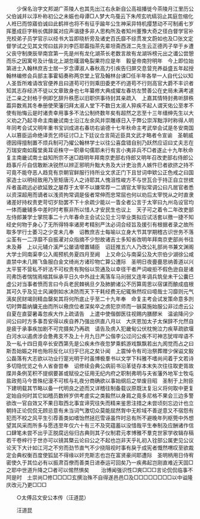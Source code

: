 <!-- { "loadSidebar": true } -->
　　少保名治字文邦湖广茶陵人也其先出江右永新自公高祖播徙今茶陵月江里历公父伯诚并以淳朴称初公之未娠也母谭□人梦大鸟戞云下朱颅玄吭缟羽止其庭忽缩化人袵巳而惊寤伯诚曰此鹤祥也将不有征乎踰年公生神采异特机撄慧动不可制甫七岁挥墨成巨字稍长偶辞属对应声谐捷多非人思构所及者知州董豫大奇之径白督学官补充校弟子员学官示以经书大旨即晓析旁及诸史百氏靡不综贯发文蔚如也及□张文定督学试之见其文愕曰兹非刘李匹耶葢指茶先辈坦斋西涯二先生云正德丙子举于乡遭父丧守制庚辰举南宫第一先是州有龙化湖茶长老数言故有龙湖坼榜元出之谶公尝憩而乐之因寓号及计偕北上湖忽暵涸龟裂果符应是年　毅皇帝南狩明年　今上即位始第进士入翰林庶吉士居一岁念谭淑人春秋高力引疾告归屏交息营充养益盛五年起授翰林编修会兵部主事霍韬奏称两京堂上官及翰林台谏□任半年各举一人自代公以知人圣哲所难请改官便养且曰道苟可行则乘田委吏不约道苟不行则高官大爵不丰识者知其志存经济不徒以文章致身也七年纂修大典成擢左春坊左赞善公在史局未满考遽迁二亲之封格于例即乞辞升秩愿以旧职供事待封其亲疏入　上嘉其情特封弗听辞秩葢异数焉其冬奉册使荣藩归拜太淑人堂下不数日太淑人猝疾不起人谓天佑公至孝不使有贻悔云是时诸贵幸用事多不法公制终数年矣有超然之志至十三年缙绅先生以大义劝之乃起寻命主南畿试南士沿江左余风并崇雕琢日入于弊公崇浑黜浮时称得人明年同考会试又明年重书宝训成进右春坊右谕德十七年秋命主考武举会试是冬安南国人以篡臣运命绝译贡乞师征讨□上下廷议佥言简近臣具文武才略者令宣谕　圣朝威德因得擅制置不烦兵制可乃擢公翰林学士以往公喜盘错自别乃跃然应诏曰丈夫志在万瑞安南如履堂奥耳讵株守一职章句儒耶未行有言小夷非兵不□者遂止十九年秋命复主南畿试南士益知所宗不迷□趋明年拜南京吏部右侍郎又明年召改吏部右侍郎公趋事斤斤自信敢断决锐然以辨正邪明升黜大务及大计吏治贵人嫉忤巳者欲挤之持不可竟不能夺恶人趋竞有京朝官鲜服行持所业文求正门下且甘词申欵公正色戒之曰国家造士以明经致用乃至矩唐污人之诗耶其人愧沮性峻方不与世瓦合于持正自立世摈斥者虽疏远必欲延致之屡荐于太宰不以嫌常荐一二谪官太宰拟常调公曰凡居官者悉以资深超用而谪者以浅资拘常调是佞者常伸而忠常屈也何以劝后太宰悦从之时直隶诸差好持权责吏苛切岁劾罢不下十余疏少能以一眚全者公言于太宰曰九州岛设官均一体而畿辅多中差时时考察非所以惜人才安民生也议上　天子可之着令二年改吏部左侍郎兼学士掌院事二十六年春命主会试公见士习举业类拟应试活套以徼一捷不知经史何物于身心了无所得特率诸房考精别严汰必词合经旨及援引有根据者录之故所取多学行士萎习之少变未几奉　诏教庶吉士每喻以立身大节其学期稽古识世务不落尘荃有一二浮靡不自振濯对众指摘不少恕故诸吉士多知省改明年拜南京吏部尚书往未及朞　上以元辅介溪严公屡请增置辅臣　诏廷推五六人乃改公礼部尚书兼文渊阁大学士同南渠李公入阁预机务夏四月至阙　上又命公与南渠公及大宗伯少湖徐公咸直禁中未几赐飞鱼服白金文绮尚方诸珍物亡算公遭际　圣明日夜亹亹思纳善道以兴太平誓不营私不奸法不可权贵有狥俗以贽通及以幸径干者严词峻拒不假色逊自是诸司弗饬者惴惴焉缩其纵承平日久中外战士离落车马刓弱又连年调兵筑垒未干公囊巳虚公对当事者愤而言曰今兵老民棘祸旦夕及肺腑诸公不历算周思以宿谋而酿成疽根其可久乎及见士风澜倒如水决防而天下干耗经费无纪辄愀然叹曰噫哉士习靡则元气漓矣民财竭则精血罄矣其将何所底止乎至二十九年奉　命复主考会试发策命意多剀切时弊葢纳牗无由而所以儆庶位者深矣卒之虏犯京师而一镞莫施始服公非过虑云公自夏在直婴暑毒忽疾大作上疏请告　上遣中使偕御医往视赐内膳醪米　温谕降问少间公曰时方多事吾安得以疾自养乃强出供直八月以　大庆恩加太子太保辞不允然自是疲于承事疾加剧不可完摄矣乃再疏　请告及虏入犯畿甸公伏枕惋泣力疾草疏欲堰白河水以遏虏涉会惫弗支不及上十月九日严公偕李公过问公疾不可神志犹哻哻语不及一私十四日竟卒长安西第先是公疾未作夜忽梦乘鹤游戏飘飘若出九阂觉而占之曰斯吾始娠之祥也殆将反化以归乎巳兆之矣讣闻　上震悼令有司治祭葬赠少保谥文毅公磊落有大志欲以功业行寔光明于时虽博极羣书以文学下科雅不嗜尚间着于文若诗多切隐忧览之令人省奋尝奉　诏修续会典公病前书沿革徒存本末失次往往取吏胥故牒并条例芜积不提纲要甚或赋役之征用无纪内府之职制弗明与夫省藩外地军士牧屯盐政苑马今昔殊纪漫不可核与礼夜分商确欲以事始纲后之举废目昭　圣制于上附臣下建明载其节略以备一代明良之迹而又详稽往制备载议原既汰复沿义将何取中更复定始自何时其它如稽员数辨岁供考虗实之类毅然以身肩之竟多尼格不果会三边多警欲改一官自效又不果日取西北事宜谛究往失而精来鉴思注措之未尝顷刻忘边计也立朝持正论侃侃无顾忌意有未当词气激切众莫能屈然胷中无畛域不善逆意又不宿怨有犯而不校之风平生引荐善类如嗜饴然拯厄雪诬虽忤时忌有所不避晚年列枢筦中外想望其风采而所多与愿违至年仅六十有三不及究蕴蓄以没惜哉平生奉制及应酬诸作信口肆笔未尝不出乎正脱腐远俗归古典则其子仪制君元孝博雅不羣克世家学收辑存稿若干卷梓行于世亦可以镜其槩云论曰公之不起也岂非天乎礼初入铨部公属吏见公议论天下大计如江河之不穷而劲节直气不少挠阻视时事有戾于成宪者慨然喟叹至欲裁定会典权衡百度使狐鼠不得缘以奸充斯志也岂在富贤豪间耶遭际　圣明柄用日侍宥密使久于其位必有以振肃百僚而善类日进泰运可回矣乃一疾弗起岂刚直难近天固□之耶中世道升降之□者可以惕然惧矣 
　　治博闻强识性□爽□□□言论侃侃临事不阿是时　土崇尚□修□□□□玄撰治殊不自得遂邑邑□及□□□□□□□□以中谥隆庆改元乃更□□□ 

　　○太傅吕文安公本传（汪道昆） 

　　汪道昆 
